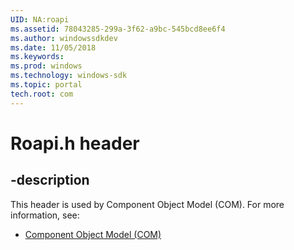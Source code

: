 ```yaml
---
UID: NA:roapi
ms.assetid: 78043285-299a-3f62-a9bc-545bcd8ee6f4
ms.author: windowssdkdev
ms.date: 11/05/2018
ms.keywords: 
ms.prod: windows
ms.technology: windows-sdk
ms.topic: portal
tech.root: com
---
```


# Roapi.h header


## -description


This header is used by Component Object Model (COM). For more information, see:

- [Component Object Model (COM)](../_com)
